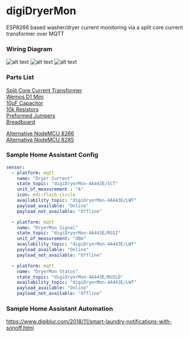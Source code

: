 # digiDryerMon
ESP8266 based washer/dryer current monitoring via a split core current transformer over MQTT

### Wiring Diagram
![alt text](https://raw.githubusercontent.com/digiblur/digiDryerMon/master/digiDryerMonLayout1.jpg?raw=true "Wiring Diagram")
![alt text](https://raw.githubusercontent.com/digiblur/digiDryerMon/master/digiDryerMonLayout2.jpg?raw=true "Wiring Diagram2")
![alt text](https://raw.githubusercontent.com/digiblur/digiDryerMon/master/sct-013-030-30a.jpg?raw=true "SCT 30A/1V")

### Parts List
[Split Core Current Transformer](https://amzn.to/2XDcnoX)  
[Wemos D1 Mini](https://amzn.to/2SHvFpk)  
[10µF Capacitor](https://amzn.to/2Xzq5ck)  
[10k Resistors](https://amzn.to/2ErWhWi)  
[Preformed Jumpers](https://amzn.to/2Ha3bCs)  
[Breadboard](https://amzn.to/2HbdINP)  

[Alternative NodeMCU 8266](https://amzn.to/2Eo3Ahu)  
[Alternative NodeMCU 8285](https://amzn.to/2TdNMIo)

### Sample Home Assistant Config 

```YAML
sensor:
  - platform: mqtt
    name: "Dryer Current"
    state_topic: "digiDryerMon-4A443E/SCT"
    unit_of_measurement : "A"
    icon: mdi:flash-circle
    availability_topic: "digiDryerMon-4A443E/LWT"
    payload_available: "Online"
    payload_not_available: "Offline"

  - platform: mqtt
    name: "DryerMon Signal"
    state_topic: "digiDryerMon-4A443E/RSSI"
    unit_of_measurement: "dBm"
    availability_topic: "digiDryerMon-4A443E/LWT"
    payload_available: "Online"
    payload_not_available: "Offline"   

  - platform: mqtt
    name: "DryerMon Status"
    state_topic: "digiDryerMon-4A443E/BUILD"
    availability_topic: "digiDryerMon-4A443E/LWT"
    payload_available: "Online"
    payload_not_available: "Offline"
```

### Sample Home Assistant Automation
https://www.digiblur.com/2018/11/smart-laundry-notifications-with-sonoff.html

